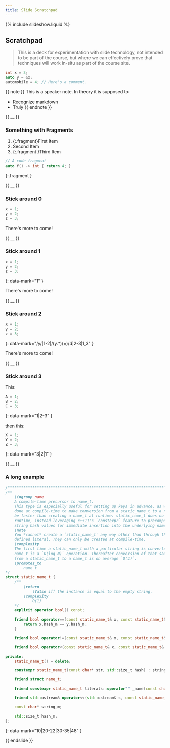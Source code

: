 ```yaml
---
title: Slide Scratchpad
---
```


{% include slideshow.liquid %}

## Scratchpad

> This is a deck for experimentation with slide technology, not intended to be
> part of the course, but where we can effectively prove that techniques will
> work in-situ as part of the course site.

```c++
int x = 3;
auto y = &x;
automobile = 4; // Here's a comment.
```

{{ note }}
This is a speaker note.  In theory it is supposed to

- Recognize markdown
- Truly
{{ endnote }}

{{ __ }}

### Something with Fragments

1. {:.fragment}First Item
2. Second Item
3. {:.fragment }Third Item


```c++
// A code fragment
auto f() -> int { return 4; }
```
{:.fragment }

{{ __ }}

### Stick around 0

```c++
x = 1;
y = 2;
z = 3;
```

There's more to come!

{{ __ }}

### Stick around 1

```c++
x = 1;
y = 2;
z = 3;
```
{: data-mark="1" }

There's more to come!

{{ __ }}

### Stick around 2

```c++
x = 1;
y = 2;
z = 3;
```
{: data-mark="/y/|1-2|/(y.*)(=)/d|2-3|1,3" }

There's more to come!

{{ __ }}

### Stick around 3

This:

```c++
A = 1;
B = 2;
C = 3;
```
{: data-mark="1|2-3" }

then this:

```c++
X = 1;
Y = 2;
Z = 3;
```
{: data-mark="3|2|1" }

{{ __ }}

### A long example

```c++
/**************************************************************************************************/
/**
    \ingroup name
    A compile-time precursor to name_t.
    This type is especially useful for setting up keys in advance, as work is
    done at compile-time to make conversion from a static_name_t to a name_t to
    be faster than creating a name_t at runtime. static_name_t does no work at
    runtime, instead leveraging c++11's `constexpr` feature to precompute token
    string hash values for immediate insertion into the underlying name table.
    \note
    You *cannot* create a `static_name_t` any way other than through the user
    defined literal. They can only be created at compile-time.
    \complexity
    The first time a static_name_t with a particular string is converted to a
    name_t is a `O(log N)` operation. Thereafter conversion of that same literal
    from a static_name_t to a name_t is on average `O(1)`.
    \promotes_to
        name_t
*/
struct static_name_t {
    /**
        \return
            \false iff the instance is equal to the empty string.
        \complexity
            O(1)
    */
    explicit operator bool() const;

    friend bool operator==(const static_name_t& x, const static_name_t& y) {
        return x.hash_m == y.hash_m;
    }

    friend bool operator!=(const static_name_t& x, const static_name_t& y) { return !(x == y); }

    friend bool operator<(const static_name_t& x, const static_name_t& y);

private:
    static_name_t() = delete;

    constexpr static_name_t(const char* str, std::size_t hash) : string_m(str), hash_m(hash) {}

    friend struct name_t;

    friend constexpr static_name_t literals::operator"" _name(const char* str, std::size_t n);

    friend std::ostream& operator<<(std::ostream& s, const static_name_t& name);

    const char* string_m;

    std::size_t hash_m;
};
```
{: data-mark="10|20-22|30-35|48" }

{{ endslide }}
